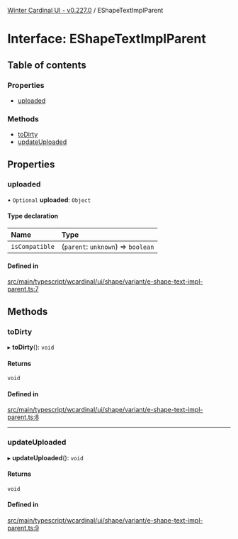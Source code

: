 [Winter Cardinal UI - v0.227.0](../index.md) / EShapeTextImplParent

# Interface: EShapeTextImplParent

## Table of contents

### Properties

- [uploaded](EShapeTextImplParent.md#uploaded)

### Methods

- [toDirty](EShapeTextImplParent.md#todirty)
- [updateUploaded](EShapeTextImplParent.md#updateuploaded)

## Properties

### uploaded

• `Optional` **uploaded**: `Object`

#### Type declaration

| Name | Type |
| :------ | :------ |
| `isCompatible` | (`parent`: `unknown`) => `boolean` |

#### Defined in

[src/main/typescript/wcardinal/ui/shape/variant/e-shape-text-impl-parent.ts:7](https://github.com/winter-cardinal/winter-cardinal-ui/blob/v0.227.0/src/main/typescript/wcardinal/ui/shape/variant/e-shape-text-impl-parent.ts#L7)

## Methods

### toDirty

▸ **toDirty**(): `void`

#### Returns

`void`

#### Defined in

[src/main/typescript/wcardinal/ui/shape/variant/e-shape-text-impl-parent.ts:8](https://github.com/winter-cardinal/winter-cardinal-ui/blob/v0.227.0/src/main/typescript/wcardinal/ui/shape/variant/e-shape-text-impl-parent.ts#L8)

___

### updateUploaded

▸ **updateUploaded**(): `void`

#### Returns

`void`

#### Defined in

[src/main/typescript/wcardinal/ui/shape/variant/e-shape-text-impl-parent.ts:9](https://github.com/winter-cardinal/winter-cardinal-ui/blob/v0.227.0/src/main/typescript/wcardinal/ui/shape/variant/e-shape-text-impl-parent.ts#L9)
